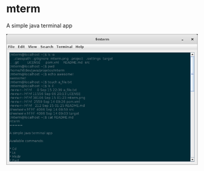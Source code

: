 mterm
=====

A simple java terminal app


![Alt mterm](https://raw.githubusercontent.com/EsmerilProgramming/mterm/master/mterm.png)
